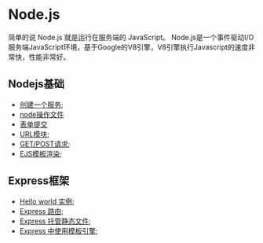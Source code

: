 # Node.js
简单的说 Node.js 就是运行在服务端的 JavaScript。
Node.js是一个事件驱动I/O服务端JavaScript环境，基于Google的V8引擎，V8引擎执行Javascript的速度非常快，性能非常好。

## Nodejs基础
- [创建一个服务](./Marklist/list-1);
- [node操作文件](./Mraklist/list-1/list-1)
- [表单提交](./Mraklist/list-1/list-2)
- [URL模块](./Marklist/list-2);
- [GET/POST请求](./Marklist/list-3);
- [EJS模板渲染](./Marklist/list-4);

## Express框架
- [Hello world 实例](./Marklist/list-5/list-1);
- [Express 路由](./Marklist/list-5/list-2);
- [Express 托管静态文件](./Marklist/list-5/list-3);
- [Express 中使用模板引擎](./Marklist/list-5/list-4);